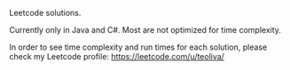 Leetcode solutions.

Currently only in Java and C#. Most are not optimized for time complexity. 

In order to see time complexity and run times for each solution, please check my Leetcode profile: https://leetcode.com/u/teoliva/
